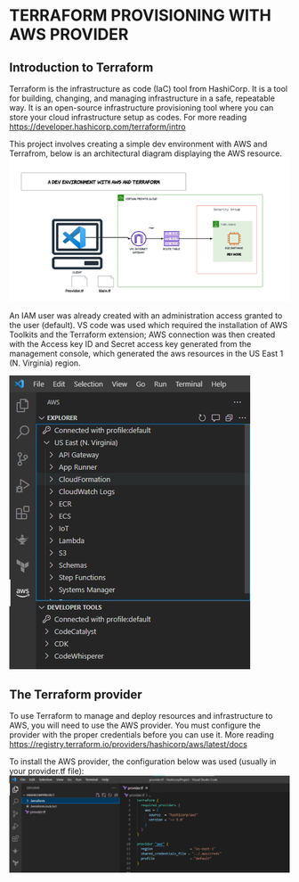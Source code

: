 # TERRAFORM PROVISIONING WITH AWS PROVIDER
## Introduction to Terraform
Terraform is the infrastructure as code (IaC) tool from HashiCorp. It is a tool for building, changing, and managing infrastructure in a safe, repeatable way.
It is an open-source infrastructure provisioning tool where you can store your cloud infrastructure setup as codes. For more reading https://developer.hashicorp.com/terraform/intro


This project involves creating a simple dev environment with AWS and Terrafrom, below is an architectural diagram displaying the AWS resource.
![Alt text](<architectural diagram.png>)

An IAM user was already created with an administration access granted to the user (default).
VS code was used which required the installation of AWS Toolkits and the Terraform extension; AWS connection was then created with the Access key ID and Secret access key generated from the management console, which generated the aws resources in the US East 1 (N. Virginia) region.

![connection](<aws terraform connection and resource.jpeg>)

## The Terraform provider
To use Terraform to manage and deploy resources and infrastructure to AWS, you will need to use the AWS provider. You must configure the provider with the proper credentials before you can use it. More reading https://registry.terraform.io/providers/hashicorp/aws/latest/docs

To install the AWS provider, the configuration below was used (usually in your provider.tf file):
![Alt text](provider.png) 



